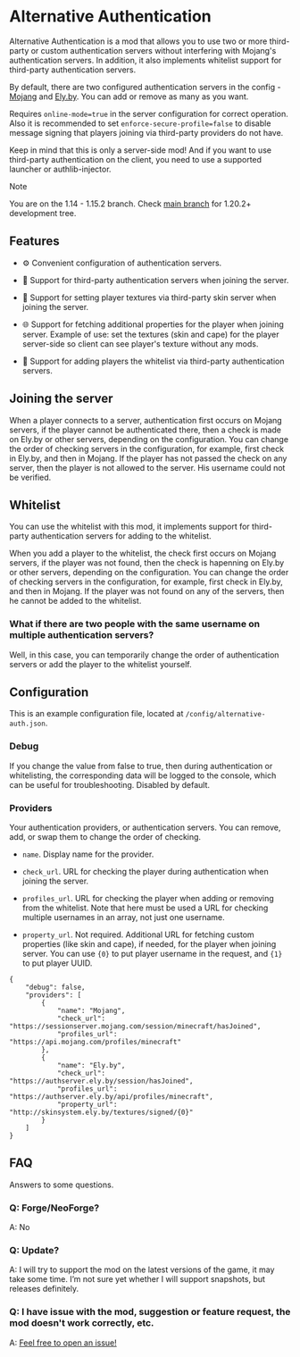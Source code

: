 # Alternative Authentication

Alternative Authentication is a mod that allows you to use two or more third-party or custom authentication servers without interfering with Mojang's authentication servers. In addition, it also implements whitelist support for third-party authentication servers.

By default, there are two configured authentication servers in the config - [Mojang](https://wiki.vg/Mojang_API) and [Ely.by](https://docs.ely.by/en/api.html). You can add or remove as many as you want.

Requires `online-mode=true` in the server configuration for correct operation. Also it is recommended to set `enforce-secure-profile=false` to disable message signing that players joining via third-party providers do not have.

Keep in mind that this is only a server-side mod! And if you want to use third-party authentication on the client, you need to use a supported launcher or authlib-injector.

> [!NOTE]
> You are on the 1.14 - 1.15.2 branch. Check [main branch](https://github.com/GGSkyOne/alternative-authentication/tree/main) for 1.20.2+ development tree.

## Features

-   ⚙️ Convenient configuration of authentication servers.

-   🔐 Support for third-party authentication servers when joining the server.

-   👕 Support for setting player textures via third-party skin server when joining the server.

-   🌐 Support for fetching additional properties for the player when joining server. Example of use: set the textures (skin and cape) for the player server-side so client can see player's texture without any mods.

-   📝 Support for adding players the whitelist via third-party authentication servers.

## Joining the server

When a player connects to a server, authentication first occurs on Mojang servers, if the player cannot be authenticated there, then a check is made on <span>Ely.by</span> or other servers, depending on the configuration. You can change the order of checking servers in the configuration, for example, first check in <span>Ely.by</span>, and then in Mojang. If the player has not passed the check on any server, then the player is not allowed to the server. His username could not be verified.

## Whitelist

You can use the whitelist with this mod, it implements support for third-party authentication servers for adding to the whitelist.

When you add a player to the whitelist, the check first occurs on Mojang servers, if the player was not found, then the check is hapenning on <span>Ely.by</span> or other servers, depending on the configuration. You can change the order of checking servers in the configuration, for example, first check in <span>Ely.by</span>, and then in Mojang. If the player was not found on any of the servers, then he cannot be added to the whitelist.

### What if there are two people with the same username on multiple authentication servers?

Well, in this case, you can temporarily change the order of authentication servers or add the player to the whitelist yourself.

## Configuration

This is an example configuration file, located at `/config/alternative-auth.json`.

### Debug

If you change the value from false to true, then during authentication or whitelisting, the corresponding data will be logged to the console, which can be useful for troubleshooting. Disabled by default.

### Providers

Your authentication providers, or authentication servers. You can remove, add, or swap them to change the order of checking.

-   `name`. Display name for the provider.

-   `check_url`. URL for checking the player during authentication when joining the server.

-   `profiles_url`. URL for checking the player when adding or removing from the whitelist. Note that here must be used a URL for checking multiple usernames in an array, not just one username.

-   `property_url`. Not required. Additional URL for fetching custom properties (like skin and cape), if needed, for the player when joining server. You can use `{0}` to put player username in the request, and `{1}` to put player UUID.

```
{
    "debug": false,
    "providers": [
        {
            "name": "Mojang",
            "check_url": "https://sessionserver.mojang.com/session/minecraft/hasJoined",
            "profiles_url": "https://api.mojang.com/profiles/minecraft"
        },
        {
            "name": "Ely.by",
            "check_url": "https://authserver.ely.by/session/hasJoined",
            "profiles_url": "https://authserver.ely.by/api/profiles/minecraft",
            "property_url": "http://skinsystem.ely.by/textures/signed/{0}"
        }
    ]
}

```

## FAQ

Answers to some questions.

### Q: Forge/NeoForge?

A: No

### Q: Update?

A: I will try to support the mod on the latest versions of the game, it may take some time. I’m not sure yet whether I will support snapshots, but releases definitely.

### Q: I have issue with the mod, suggestion or feature request, the mod doesn't work correctly, etc.

A: [Feel free to open an issue!](https://github.com/GGSkyOne/alternative-authentication/issues)
